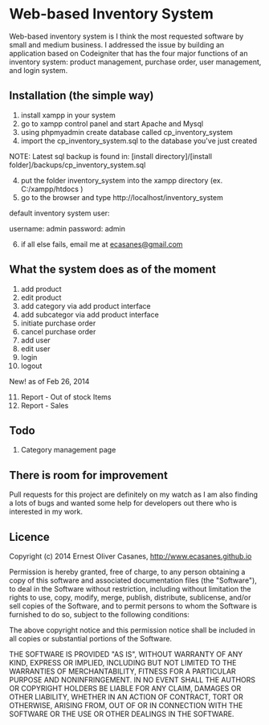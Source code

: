 # Web-based Inventory System

Web-based inventory system is I think the most requested software by small and medium business. I addressed the issue by building an application based on Codeigniter that has the four major functions of an inventory system: product management, purchase order, user management, and login system.


## Installation  (the simple way)

1. install xampp in your system
2. go to xampp control panel and start Apache and Mysql
2. using phpmyadmin create database called     cp_inventory_system
3. import the cp_inventory_system.sql to the database you've just created

NOTE: Latest sql backup is found in: [install directory]/[install folder]/backups/cp_inventory_system.sql

4. put the folder inventory_system into the xampp directory (ex. C:/xampp/htdocs )
5. go to the browser and type http://localhost/inventory_system

default inventory system user:

username: admin
password: admin

6. if all else fails, email me at ecasanes@gmail.com



## What the system does as of the moment

1. add product
2. edit product
3. add category via add product interface
4. add subcategor via add product interface
5. initiate purchase order
6. cancel purchase order
7. add user
8. edit user
9. login
10. logout

New! as of Feb 26, 2014

11. Report - Out of stock Items
12. Report - Sales


## Todo

1. Category management page



## There is room for improvement

Pull requests for this project are definitely on my watch as I am also finding a lots of bugs and wanted
some help for developers out there who is interested in my work.


## Licence

Copyright (c) 2014 Ernest Oliver Casanes, http://www.ecasanes.github.io

Permission is hereby granted, free of charge, to any person obtaining
a copy of this software and associated documentation files (the
"Software"), to deal in the Software without restriction, including
without limitation the rights to use, copy, modify, merge, publish,
distribute, sublicense, and/or sell copies of the Software, and to
permit persons to whom the Software is furnished to do so, subject to
the following conditions:

The above copyright notice and this permission notice shall be
included in all copies or substantial portions of the Software.

THE SOFTWARE IS PROVIDED "AS IS", WITHOUT WARRANTY OF ANY KIND,
EXPRESS OR IMPLIED, INCLUDING BUT NOT LIMITED TO THE WARRANTIES OF
MERCHANTABILITY, FITNESS FOR A PARTICULAR PURPOSE AND
NONINFRINGEMENT. IN NO EVENT SHALL THE AUTHORS OR COPYRIGHT HOLDERS BE
LIABLE FOR ANY CLAIM, DAMAGES OR OTHER LIABILITY, WHETHER IN AN ACTION
OF CONTRACT, TORT OR OTHERWISE, ARISING FROM, OUT OF OR IN CONNECTION
WITH THE SOFTWARE OR THE USE OR OTHER DEALINGS IN THE SOFTWARE.